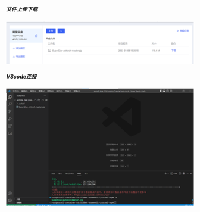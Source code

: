 ##### 文件上传下载
![](attachments/Pasted%20image%2020230108153725.png)
##### VScode连接
![](attachments/Pasted%20image%2020230108153923.png)
